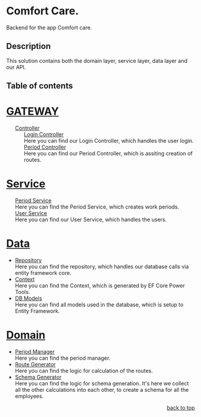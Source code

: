 <a name="readme-top"></a>

# Comfort Care.

Backend for the app Comfort care.

## Description

This solution contains both the domain layer, service layer, data layer and our API.

## Table of contents
<h1><a href="ComfortCare.Api">GATEWAY</a></h1>
<ul>
    <li style="list-style: none;">
        <a href="ComfortCare.Api/Controllers">Controller</a>
        <ul>
            <li style="list-style: none;">
                <a href="ComfortCare.Api/Controllers/LoginController.cs">Login Controller</a>
                <p style="margin: 0; padding: 0;">Here you can find our Login Controller, which handles the user login.</p>
            </li>
            <li style="list-style: none;">
                <a href="ComfortCare.Api/Controllers/PeriodController.cs">Period Controller</a>
                <p style="margin: 0; padding: 0;">Here you can find our Period Controller, which is assiting creation of routes.</p>
            </li>
        </ul>
    </li>
</ul>
<h1><a href="ComfortCare.Service">Service</a></h1>
<ul>
    <li style="list-style: none;">
        <a href="ComfortCare.Service/PeriodService.cs">Period Service</a>
        <p style="margin: 0; padding: 0;">Here you can find the Period Service, which creates work periods.</p>
    </li>
    <li style="list-style: none;">
        <a href="ComfortCare.Service/UserService.cs">User Service</a>
        <p style="margin: 0; padding: 0;">Here you can find our User Service, which handles the users.</p>
    </li>
</ul>
<h1><a href="ComfortCare.Data">Data</a></h1>
<ul>
    <li>
        <a href="ComfortCare.Data/ComfortCareRepository.cs">Repository</a>
        <p style="margin: 0; padding: 0;">Here you can find the repository, which handles our database calls via entity framework core.</p>
    </li>
    <li>
        <a href="ComfortCare.Data/ComfortCareDbContext.cs">Context</a>
        <p style="margin: 0; padding: 0;">Here you can find the Context, which is generated by EF Core Power Tools.</p>
    </li>
    <li>
        <a href="ComfortCare.Data/Models">DB Models</a>
        <p style="margin: 0; padding: 0;">Here you can find all models used in the database, which is setup to Entity Framework.</p>
    </li>
</ul>
<h1><a href="ComfortCare.Domain">Domain</a></h1>
<ul>
    <li>
        <a href="ComfortCare.Domain/BusinessLogic/PeriodManager.cs">Period Manager</a>
        <p style="margin: 0; padding: 0;">Here you can find the period manager.</p>
    </li>
    <li>
        <a href="ComfortCare.Domain/BusinessLogic/RouteGenerator.cs">Route Generator</a>
        <p style="margin: 0; padding: 0;">Here you can find the logic for calculation of the routes.</p>
    </li>
    <li>
        <a href="ComfortCare.Domain/BusinessLogic/SchemaGenerator.cs">Schema Generator</a>
        <p style="margin: 0; padding: 0;">Here you can find the logic for schema generation. It's here we collect all the other calculations into each other, to create a schema for all the employees.</p>
    </li>
</ul>
<p align="right"><a href="#readme-top">back to top</a></p>
